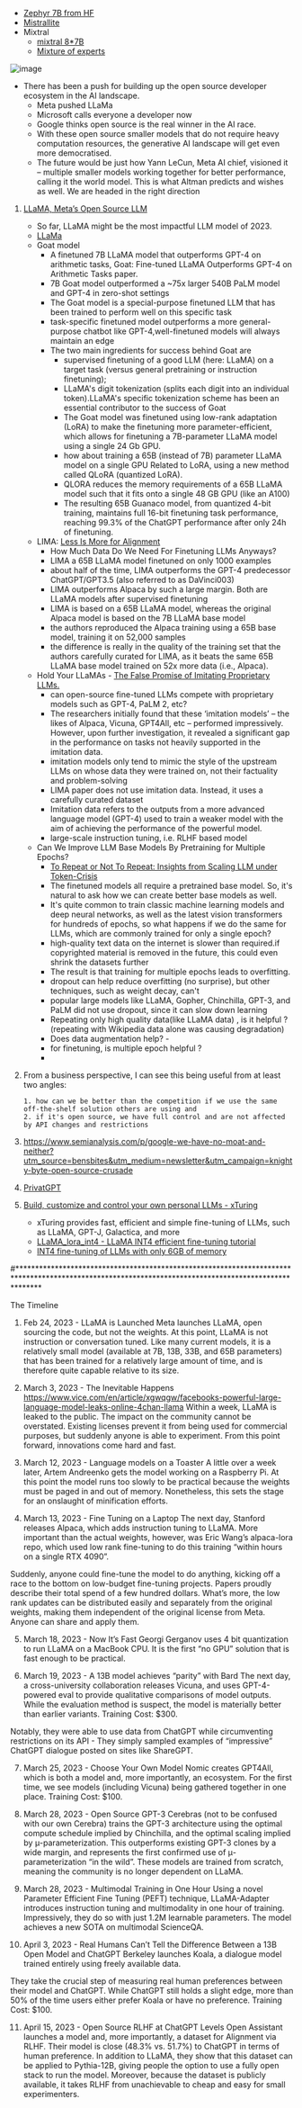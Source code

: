 - [Zephyr 7B from HF](https://www.linkedin.com/posts/thom-wolf_there-is-a-beautiful-story-that-just-happened-activity-7126266738584797184-YxgC/)
- [Mistrallite](https://huggingface.co/amazon/MistralLite)
- Mixtral
  -  [mixtral 8*7B](https://mistral.ai/news/mixtral-of-experts/)
  -  [Mixture of experts](https://huggingface.co/blog/moe)

![image](https://github.com/harirajeev/learn_LLMS/assets/13446418/6a49827a-f2e8-4e00-a0dd-9dd1db9bac32)


- There has been a push for building up the open source developer ecosystem in the AI landscape. 
  - Meta pushed LLaMa 
  - Microsoft calls everyone a developer now 
  - Google thinks open source is the real winner in the AI race. 
  - With these open source smaller models that do not require heavy computation resources, the generative AI landscape will get even more democratised. 
  - The future would be just how Yann LeCun, Meta AI chief, visioned it – multiple smaller models working together for better performance, calling it the world model. This is what Altman predicts and wishes as well. We are headed in the right direction

1. [LLaMA, Meta’s Open Source LLM](https://thenewstack.io/why-open-source-developers-are-using-llama-metas-ai-model/)
   - So far, LLaMA might be the most impactful LLM model of 2023.
   - [LLaMa](https://aman.ai/primers/ai/LLaMA/)
   - Goat model
      - A finetuned 7B LLaMA model that outperforms GPT-4 on arithmetic tasks, Goat: Fine-tuned LLaMA Outperforms GPT-4 on Arithmetic Tasks paper.
      - 7B Goat model outperformed a ~75x larger 540B PaLM model and GPT-4 in zero-shot settings
      - The Goat model is a special-purpose finetuned LLM that has been trained to perform well on this specific task
      - task-specific finetuned model outperforms a more general-purpose chatbot like GPT-4,well-finetuned models will always maintain an edge
      - The two main ingredients for success behind Goat are
        - supervised finetuning of a good LLM (here: LLaMA) on a target task (versus general pretraining or instruction finetuning);
        - LLaMA's digit tokenization (splits each digit into an individual token).LLaMA's specific tokenization scheme has been an essential contributor to the success of Goat
        - The Goat model was finetuned using low-rank adaptation (LoRA) to make the finetuning more parameter-efficient, which allows for finetuning a 7B-parameter LLaMA model using a single 24 Gb GPU.
        - how about training a 65B (instead of 7B) parameter LLaMA model on a single GPU Related to LoRA, using a new method called QLoRA (quantized LoRA).
        - QLORA reduces the memory requirements of a 65B LLaMA model such that it fits onto a single 48 GB GPU (like an A100)
        - The resulting 65B Guanaco model, from quantized 4-bit training, maintains full 16-bit finetuning task performance, reaching 99.3% of the ChatGPT performance after only 24h of finetuning.
   -  LIMA: [Less Is More for Alignment](https://arxiv.org/pdf/2305.11206.pdf)
        - How Much Data Do We Need For Finetuning LLMs Anyways?
        - LIMA a 65B LLaMA model finetuned on only 1000 examples
        - about half of the time, LIMA outperforms the GPT-4 predecessor ChatGPT/GPT3.5 (also referred to as DaVinci003)
        - LIMA outperforms Alpaca by such a large margin. Both are LLaMA models after supervised finetuning
        - LIMA is based on a 65B LLaMA model, whereas the original Alpaca model is based on the 7B LLaMA base model
        - the authors reproduced the Alpaca training using a 65B base model, training it on 52,000 samples
        - the difference is really in the quality of the training set that the authors carefully curated for LIMA, as it beats the same 65B LLaMA base model trained on 52x more data (i.e., Alpaca).    
   -  Hold Your LLaMAs - [The False Promise of Imitating Proprietary LLMs.](https://arxiv.org/pdf/2305.15717.pdf)
      -   can open-source fine-tuned LLMs compete with proprietary models such as GPT-4, PaLM 2, etc? 
      -   The researchers initially found that these ‘imitation models’ – the likes of Alpaca, Vicuna, GPT4All, etc – performed impressively. However, upon further investigation, it revealed a significant gap in the performance on tasks not heavily supported in the imitation data.  
      -   imitation models only tend to mimic the style of the upstream LLMs on whose data they were trained on, not their factuality and problem-solving
      -   LIMA paper does not use imitation data. Instead, it uses a carefully curated dataset
      -   Imitation data refers to the outputs from a more advanced language model (GPT-4) used to train a weaker model with the aim of achieving the performance of the powerful model. 
      -   large-scale instruction tuning, i.e. RLHF based model
   -  Can We Improve LLM Base Models By Pretraining for Multiple Epochs?
      -   [To Repeat or Not To Repeat: Insights from Scaling LLM under Token-Crisis](https://arxiv.org/pdf/2305.13230.pdf) 
      -   The finetuned models all require a pretrained base model. So, it's natural to ask how we can create better base models as well.
      -   It's quite common to train classic machine learning models and deep neural networks, as well as the latest vision transformers for hundreds of epochs, so what happens if we do the same for LLMs, which are commonly trained for only a single epoch?
      -   high-quality text data on the internet is slower than required.if copyrighted material is removed in the future, this could even shrink the datasets further
      -   The result is that training for multiple epochs leads to overfitting.
      -   dropout can help reduce overfitting (no surprise), but other techniques, such as weight decay, can't
      -   popular large models like LLaMA, Gopher, Chinchilla, GPT-3, and PaLM did not use dropout, since it can slow down learning
      -   Repeating only high quality data(like LLaMA data) , is it helpful ? (repeating with Wikipedia data alone was causing degradation)
      -   Does data augmentation help?       -   
      -   for finetuning, is multiple epoch helpful ?
      -   
2. From a business perspective, I can see this being useful from at least two angles: 

       1. how can we be better than the competition if we use the same off-the-shelf solution others are using and 
       2. if it's open source, we have full control and are not affected by API changes and restrictions

3. https://www.semianalysis.com/p/google-we-have-no-moat-and-neither?utm_source=bensbites&utm_medium=newsletter&utm_campaign=knighty-byte-open-source-crusade
4. [PrivatGPT](https://github.com/imartinez/privateGPT)
5. [Build, customize and control your own personal LLMs - xTuring](https://github.com/stochasticai/xturing)
   - xTuring provides fast, efficient and simple fine-tuning of LLMs, such as LLaMA, GPT-J, Galactica, and more
   - [LLaMA_lora_int4 - LLaMA INT4 efficient fine-tuning tutorial](https://github.com/stochasticai/xturing/blob/main/examples/int4_finetuning/LLaMA_lora_int4.ipynb)
   - [INT4 fine-tuning of LLMs with only 6GB of memory](https://github.com/stochasticai/xturing/blob/main/examples/int4_finetuning/README.md)
   
#*****************************************************************************************************************************************************

The Timeline

1. Feb 24, 2023 - LLaMA is Launched
  Meta launches LLaMA, open sourcing the code, but not the weights. At this point, LLaMA is not instruction or conversation tuned. Like many current models, it is a    relatively small model (available at 7B, 13B, 33B, and 65B parameters) that has been trained for a relatively large amount of time, and is therefore quite capable relative to its size.

2. March 3, 2023 - The Inevitable Happens
  https://www.vice.com/en/article/xgwqgw/facebooks-powerful-large-language-model-leaks-online-4chan-llama
Within a week, LLaMA is leaked to the public. The impact on the community cannot be overstated. Existing licenses prevent it from being used for commercial purposes, but suddenly anyone is able to experiment. From this point forward, innovations come hard and fast.

3. March 12, 2023 - Language models on a Toaster
  A little over a week later, Artem Andreenko gets the model working on a Raspberry Pi. At this point the model runs too slowly to be practical because the weights must be paged in and out of memory. Nonetheless, this sets the stage for an onslaught of minification efforts.

4. March 13, 2023 - Fine Tuning on a Laptop
  The next day, Stanford releases Alpaca, which adds instruction tuning to LLaMA. More important than the actual weights, however, was Eric Wang’s alpaca-lora repo, which used low rank fine-tuning to do this training “within hours on a single RTX 4090”.

  Suddenly, anyone could fine-tune the model to do anything, kicking off a race to the bottom on low-budget fine-tuning projects. Papers proudly describe their total   spend of a few hundred dollars. What’s more, the low rank updates can be distributed easily and separately from the original weights, making them independent of the  original license from Meta. Anyone can share and apply them.

5. March 18, 2023 - Now It’s Fast
  Georgi Gerganov uses 4 bit quantization to run LLaMA on a MacBook CPU. It is the first “no GPU” solution that is fast enough to be practical.

6. March 19, 2023 - A 13B model achieves “parity” with Bard
  The next day, a cross-university collaboration releases Vicuna, and uses GPT-4-powered eval to provide qualitative comparisons of model outputs. While the  evaluation method is suspect, the model is materially better than earlier variants. Training Cost: $300.

  Notably, they were able to use data from ChatGPT while circumventing restrictions on its API - They simply sampled examples of “impressive” ChatGPT dialogue posted on sites like ShareGPT.

7. March 25, 2023 - Choose Your Own Model
  Nomic creates GPT4All, which is both a model and, more importantly, an ecosystem. For the first time, we see models (including Vicuna) being gathered together in   one place. Training Cost: $100.

8. March 28, 2023 - Open Source GPT-3
  Cerebras (not to be confused with our own Cerebra) trains the GPT-3 architecture using the optimal compute schedule implied by Chinchilla, and the optimal scaling  implied by μ-parameterization. This outperforms existing GPT-3 clones by a wide margin, and represents the first confirmed use of μ-parameterization “in the wild”.   These models are trained from scratch, meaning the community is no longer dependent on LLaMA.

9. March 28, 2023 - Multimodal Training in One Hour
  Using a novel Parameter Efficient Fine Tuning (PEFT) technique, LLaMA-Adapter introduces instruction tuning and multimodality in one hour of training. Impressively,  they do so with just 1.2M learnable parameters. The model achieves a new SOTA on multimodal ScienceQA.

10. April 3, 2023 - Real Humans Can’t Tell the Difference Between a 13B Open Model and ChatGPT
  Berkeley launches Koala, a dialogue model trained entirely using freely available data.

  They take the crucial step of measuring real human preferences between their model and ChatGPT. While ChatGPT still holds a slight edge, more than 50% of the time  users either prefer Koala or have no preference. Training Cost: $100.

11. April 15, 2023 - Open Source RLHF at ChatGPT Levels
  Open Assistant launches a model and, more importantly, a dataset for Alignment via RLHF. Their model is close (48.3% vs. 51.7%) to ChatGPT in terms of human  preference. In addition to LLaMA, they show that this dataset can be applied to Pythia-12B, giving people the option to use a fully open stack to run the model.  Moreover, because the dataset is publicly available, it takes RLHF from unachievable to cheap and easy for small experimenters.
